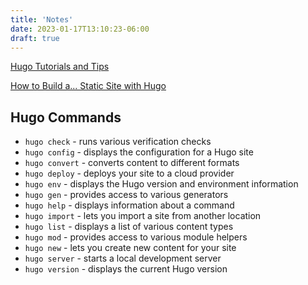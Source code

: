 ```yaml
---
title: 'Notes' 
date: 2023-01-17T13:10:23-06:00
draft: true
---
```


[Hugo Tutorials and Tips](https://discourse.gohugo.io/t/hugo-tutorials-tips/39009)

[How to Build a... Static Site with Hugo](https://kinsta.com/blog/hugo-static-site/#hugo-commands-and-configuration)

## Hugo Commands

 - `hugo check` - runs various verification checks
 - `hugo config` - displays the configuration for a Hugo site
 - `hugo convert` - converts content to different formats
 - `hugo deploy` - deploys your site to a cloud provider
 - `hugo env` - displays the Hugo version and environment information
 - `hugo gen` - provides access to various generators
 - `hugo help` - displays information about a command
 - `hugo import` - lets you import a site from another location
 - `hugo list` - displays a list of various content types
 - `hugo mod` - provides access to various module helpers
 - `hugo new` - lets you create new content for your site
 - `hugo server` - starts a local development server
 - `hugo version` - displays the current Hugo version

